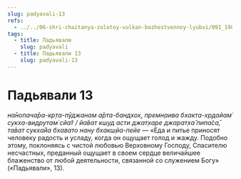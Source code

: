 ```yaml
---
slug: padyavali-13
refs:
  - ../../06-shri-chaitanya-zolotoy-vulkan-bozhestvennoy-lyubvi/091_1982-01-13-a3_sridharmj_ogon_razluki_mahaprabhu.md
tags:
  - title: Падьявали
    slug: padyavali
  - title: Падьявали 13
    slug: padyavali-13
---
```


# Падьявали 13

*на̄нопача̄ра-кр̣та-пӯджанам а̄рта-бандхох̣, премн̣аива бхакта-хр̣дайам̇ сукха-видрутам̇ сйа̄т / йа̄ват кш̣уд асти джат̣харе джарат̣ха̄ пипа̄са̄, та̄ват сукха̄йа бхавато нану бхакш̣йа-пейе* — «Еда и питье приносят человеку радость и усладу, когда он ощущает голод и жажду. Подобно этому, поклоняясь с чистой любовью Верховному Господу, Спасителю несчастных, преданный ощущает в своем сердце величайшее блаженство от любой деятельности, связанной со служением Богу» («Падьявали», 13).
